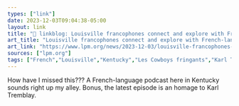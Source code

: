 ```yaml
---
types: ["link"]
date: 2023-12-03T09:04:38-05:00
layout: link
title: "🔗 linkblog: Louisville francophones connect and explore with French-language podcast'"
art_title: "Louisville francophones connect and explore with French-language podcast"
art_link: "https://www.lpm.org/news/2023-12-03/louisville-francophones-connect-and-explore-with-french-language-podcast"
sources: ["lpm.org"]
tags: ["French","Louisville","Kentucky","Les Cowboys fringants","Karl Tremblay","podcast"]
---
```

How have I missed this??? A French-language podcast here in Kentucky sounds right up my alley. Bonus, the latest episode is an homage to Karl Tremblay.
